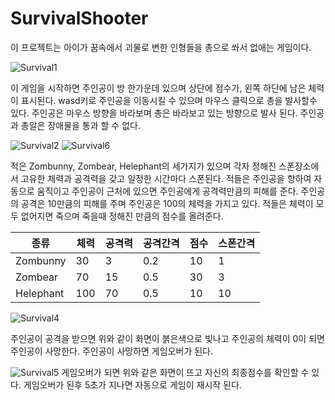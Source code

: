 # SurvivalShooter

이 프로젝트는 아이가 꿈속에서 괴물로 변한 인형들을 총으로 쏴서 없애는 게임이다.

![Survival1](http://drive.google.com/uc?export=view&id=15i2IP0r-Bbeo6Ekorm2jzd-wqisgO7vb)

이 게임을 시작하면 주인공이 방 한가운데 있으며 상단에 점수가, 왼쪽 하단에 남은 체력이 표시된다.
wasd키로 주인공을 이동시킬 수 있으며 마우스 클릭으로 총을 발사할수 있다. 주인공은 마우스 방향을 바라보며 총은 바라보고 있는 방향으로 발사 된다.
주인공과 총알은 장애물을 통과 할 수 없다.

![Survival2](http://drive.google.com/uc?export=view&id=128Ow213kVCrqW4sJXAC6aKhTTpCgn7Z9)
![Survival6](http://drive.google.com/uc?export=view&id=1WlMuZXa1aZio4HAlwhBZ5SyuIVwReoF5)

적은 Zombunny, Zombear, Helephant의 세가지가 있으며 각자 정해진 스폰장소에서 고유한 체력과 공격력을 갖고 일정한 시간마다 스폰된다. 
적들은 주인공을 향하여 자동으로 움직이고 주인공이 근처에 있으면 주인공에게 공격력만큼의 피해를 준다. 
주인공의 공격은 10만큼의 피해를 주며 주인공은 100의 체력을 가지고 있다.
적들은 체력이 모두 없어지면 죽으며 죽을때 정해진 만큼의 점수를 올려준다.

종류|체력|공격력|공격간격|점수|스폰간격
----|----|----|----|----|----
Zombunny|30|3|0.2|10|1
Zombear|70|15|0.5|30|3
Helephant|100|70|0.5|10|10

![Survival4](http://drive.google.com/uc?export=view&id=1f-vc0RajhEtI8sFeZtHfiKX2B1xStQ4e)

주인공이 공격을 받으면 위와 같이 화면이 붉은색으로 빛나고 주인공의 체력이 0이 되면 주인공이 사망한다.
주인공이 사망하면 게임오버가 된다.

![Survival5](http://drive.google.com/uc?export=view&id=1f-HZNl1vgMzPZP60sF_WkHJnnCOWibuD)
게임오버가 되면 위와 같은 화면이 뜨고 자신의 최종점수를 확인할 수 있다. 
게임오버가 된후 5초가 지나면 자동으로 게임이 재시작 된다.
